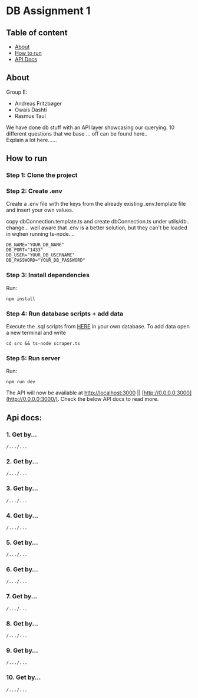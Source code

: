 # DB Assignment 1

## Table of content

- [About](#about)
- [How to run](#how-to-run)
- [API Docs](#api-docs)

## About

Group E:

- Andreas Fritzbøger
- Owais Dashti
- Rasmus Taul

We have done db stuff with an API layer showcasing our querying.
10 different questions that we base ... off can be found here..
<br>
Explain a lot here......

## How to run

### Step 1: Clone the project

### Step 2: Create .env

Create a .env file with the keys from the already existing .env.template file and insert your own values.

copy dbConnection.template.ts and create dbConnection.ts under utils/db.. change...
well aware that .env is a better solution, but they can't be loaded in wqhen running ts-node....

```
DB_NAME="YOUR_DB_NAME"
DB_PORT="1433"
DB_USER="YOUR_DB_USERNAME"
DB_PASSWORD="YOUR_DB_PASSWORD"
```

### Step 3: Install dependencies

Run:

```
npm install
```

### Step 4: Run database scripts + add data

Execute the .sql scripts from [HERE](https://github.com/SoftDev2425/DB_Assignment_01/tree/master/scripts) in your own database.
To add data open a new terminal and write

```
cd src && ts-node scraper.ts
```

### Step 5: Run server

Run:

```
npm run dev
```

The API will now be available at [http://localhost:3000](http://localhost:3000/) || [http://0.0.0.0:3000](http://0.0.0.0:3000/). Check the below API docs to read more.

## Api docs:

### 1. Get by...

```
/.../...
```

### 2. Get by...

```
/.../...
```

### 3. Get by...

```
/.../...
```

### 4. Get by...

```
/.../...
```

### 5. Get by...

```
/.../...
```

### 6. Get by...

```
/.../...
```

### 7. Get by...

```
/.../...
```

### 8. Get by...

```
/.../...
```

### 9. Get by...

```
/.../...
```

### 10. Get by...

```
/.../...
```
